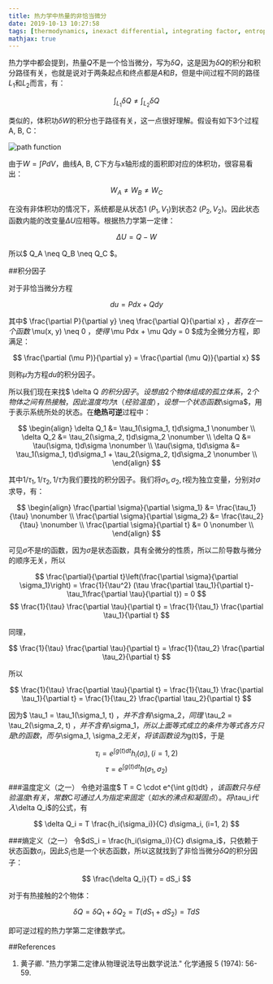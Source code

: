 ```yaml
---
title: 热力学中热量的非恰当微分
date: 2019-10-13 10:27:58
tags: [thermodynamics, inexact differential, integrating factor, entropy, temperature]
mathjax: true
---
```

热力学中都会提到，热量$Q$不是一个恰当微分，写为$\delta Q$，这是因为$\delta Q$的积分和积分路径有关，也就是说对于两条起点和终点都是$A$和$B$，但是中间过程不同的路径$L_1$和$L_2$而言，有：

$$ \int_{L_1} \delta Q \neq \int_{L_2} \delta Q $$

类似的，体积功$\delta W$的积分也于路径有关，这一点很好理解。假设有如下3个过程A, B, C：

![path function](https://encrypted-tbn0.gstatic.com/images?q=tbn:ANd9GcRAcgs7YHZAwTUiBr0jldUmCLanom2fA-5egHLRuMd-qrCXZ6fE)

由于$W=\int PdV$，曲线A, B, C下方与x轴形成的面积即对应的体积功，很容易看出：

$$ W_A \neq W_B \neq W_C $$

在没有非体积功的情况下，系统都是从状态1 $(P_1, V_1)$到状态2 $(P_2, V_2)$。因此状态函数内能的改变量$\Delta U$应相等。根据热力学第一定律：

$$ \Delta U = Q-W $$

所以$ Q_A \neq Q_B \neq Q_C $。

##积分因子

对于非恰当微分方程

$$ du = Pdx + Qdy $$

其中$ \frac{\partial P}{\partial y} \neq \frac{\partial Q}{\partial x} $，若存在一个函数$ \mu(x, y) \neq 0 $，使得$ \mu Pdx + \mu Qdy = 0 $成为全微分方程，即满足：

$$ \frac{\partial (\mu P)}{\partial y} = \frac{\partial (\mu Q)}{\partial x} $$

则称$\mu$为方程$du$的积分因子。

所以我们现在来找$ \delta Q $的积分因子。设想由2个物体组成的孤立体系，2个物体之间有热接触，因此温度均为$t$（经验温度），设想一个状态函数$\sigma$，用于表示系统所处的状态。在**绝热可逆**过程中：

$$
\begin{align}
\delta Q_1 &= \tau_1(\sigma_1, t)d\sigma_1 \nonumber \\
\delta Q_2 &= \tau_2(\sigma_2, t)d\sigma_2 \nonumber \\
\delta Q &=  \tau(\sigma, t)d\sigma \nonumber \\
\tau(\sigma, t)d\sigma &= \tau_1(\sigma_1, t)d\sigma_1 + \tau_2(\sigma_2, t)d\sigma_2 \nonumber \\
\end{align}
$$

其中$1/\tau_1, 1/\tau_2, 1/\tau$为我们要找的积分因子。我们将$\sigma_1, \sigma_2, t$视为独立变量，分别对$\sigma$求导，有：

$$
\begin{align}
\frac{\partial \sigma}{\partial \sigma_1} &= \frac{\tau_1}{\tau} \nonumber \\
\frac{\partial \sigma}{\partial \sigma_2} &= \frac{\tau_2}{\tau} \nonumber \\
\frac{\partial \sigma}{\partial t} &= 0 \nonumber \\
\end{align}
$$

可见$\sigma$不是$t$的函数，因为$\sigma$是状态函数，具有全微分的性质，所以二阶导数与微分的顺序无关，所以

$$ \frac{\partial}{\partial t}\left(\frac{\partial \sigma}{\partial \sigma_1}\right) = \frac{1}{\tau^2} (\tau \frac{\partial \tau_1}{\partial t}-\tau_1\frac{\partial \tau}{\partial t}) = 0 $$
$$ \frac{1}{\tau} \frac{\partial \tau}{\partial t} = \frac{1}{\tau_1} \frac{\partial \tau_1}{\partial t} $$

同理，

$$ \frac{1}{\tau} \frac{\partial \tau}{\partial t} = \frac{1}{\tau_2} \frac{\partial \tau_2}{\partial t} $$

所以

$$ \frac{1}{\tau} \frac{\partial \tau}{\partial t} = \frac{1}{\tau_1} \frac{\partial \tau_1}{\partial t} = \frac{1}{\tau_2} \frac{\partial \tau_2}{\partial t} $$

因为$ \tau_1 = \tau_1(\sigma_1, t) $，并不含有$\sigma_2$，同理$ \tau_2 = \tau_2(\sigma_2, t) $，并不含有$\sigma_1$，所以上面等式成立的条件为等式各方只是$t$的函数，而与$\sigma_1, \sigma_2$无关，将该函数设为$g(t)$，于是

$$ \tau_i = e^{\int g(t)dt}h_i(\sigma_i), (i = 1, 2)$$
$$ \tau = e^{\int g(t)dt}h(\sigma_1, \sigma_2) $$

###温度定义（之一）
令绝对温度$ T = C \cdot e^{\int g(t)dt} $，该函数只与经验温度$t$有关，常数$C$可通过人为指定来固定（如水的沸点和凝固点）。将$\tau_i$代入$\delta Q_i$的公式，有

$$ \delta Q_i = T \frac{h_i(\sigma_i)}{C} d\sigma_i, (i=1, 2) $$

###熵定义（之一）
令$dS_i = \frac{h_i(\sigma_i)}{C} d\sigma_i$，只依赖于状态函数$\sigma_i$，因此$S_i$也是一个状态函数，所以这就找到了非恰当微分$\delta Q$的积分因子：

$$ \frac{\delta Q_i}{T} = dS_i $$

对于有热接触的2个物体：

$$ \delta Q = \delta Q_1 + \delta Q_2 = T(dS_1 + dS_2) = TdS $$

即可逆过程的热力学第二定律数学式。

##References
1. 黄子卿. "热力学第二定律从物理说法导出数学说法." 化学通报 5 (1974): 56-59.
